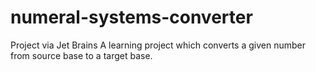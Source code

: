 # numeral-systems-converter
Project via Jet Brains
A learning project which converts a given number from source base to a target base.
